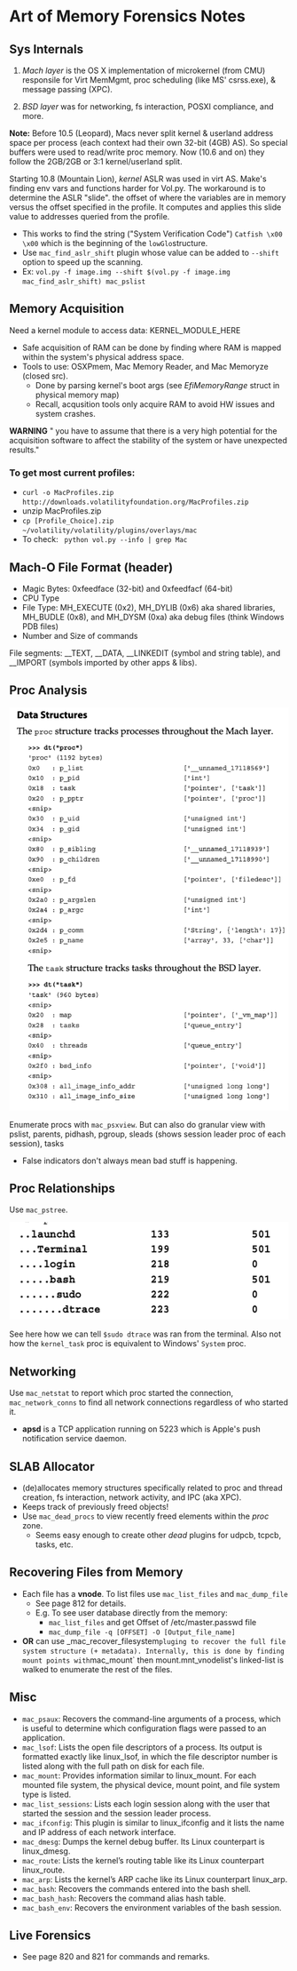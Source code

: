 # Art of Memory Forensics Notes

## Sys Internals

1. _Mach layer_ is the OS X implementation of microkernel (from CMU) responsile for Virt MemMgmt, proc scheduling (like MS' csrss.exe), & message passing (XPC).

2. _BSD layer_ was for networking, fs interaction, POSXI compliance, and more.


**Note:** Before 10.5 (Leopard), Macs never split kernel & userland address space per process (each context had their own 32-bit (4GB) AS). So special buffers were used to read/write proc memory. Now (10.6 and on) they follow the 2GB/2GB or 3:1 kernel/userland split. 

Starting 10.8 (Mountain Lion), _kernel_ ASLR was used in virt AS. Make's finding env vars and functions harder for Vol.py. The workaround is to determine the ASLR "slide". the offset of where the variables are in memory versus the offset specified in the profile. It computes and applies this slide value to addresses queried from the profile.

- This works to find the string ("System Verification Code") `Catfish \x00 \x00` which is the beginning of the `lowGlo`structure. 
- Use `mac_find_aslr_shift` plugin whose value can be added to `--shift` option to speed up the scanning.
- Ex: `vol.py -f image.img --shift $(vol.py -f image.img mac_find_aslr_shift) mac_pslist`

## Memory Acquisition

Need a kernel module to access data: KERNEL_MODULE_HERE

- Safe acquisition of RAM can be done by finding where RAM is
  mapped within the system's physical address space.
- Tools to use: OSXPmem, Mac Memory Reader, and Mac Memoryze (closed src).
	- Done by parsing kernel's boot args (see _EfiMemoryRange_ struct in physical memory map)
	- Recall, acqusition tools only acquire RAM to avoid HW issues and system crashes.

**WARNING** " you have to assume that there is a very high potential for the acquisition software to affect the stability of the system or have unexpected results."

### To get most current profiles: 

- `curl -o MacProfiles.zip http://downloads.volatilityfoundation.org/MacProfiles.zip`
- unzip MacProfiles.zip
- `cp [Profile_Choice].zip  ~/volatility/volatility/plugins/overlays/mac`
- To check: ` python vol.py --info | grep Mac`

## Mach-O File Format (header)

- Magic Bytes: 0xfeedface (32-bit) and 0xfeedfacf (64-bit)
- CPU Type
- File Type: MH_EXECUTE (0x2), MH_DYLIB (0x6) aka shared libraries, MH_BUDLE (0x8), and MH_DYSM (0xa) aka debug files (think Windows PDB files) 
- Number and Size of commands

File segments: __TEXT, __DATA, __LINKEDIT (symbol and string table), and __IMPORT (symbols imported by other apps & libs).

## Proc Analysis

![Mac_structs](mac_structs.png)

Enumerate procs with `mac_psxview`. But can also do granular view with pslist, parents, pidhash, pgroup, sleads (shows session leader proc of each session), tasks

- False indicators don't always mean bad stuff is happening.

## Proc Relationships

Use `mac_pstree`.

![mac_pstree output](mac_pstree_output.png)

See here how we can tell `$sudo dtrace` was ran from the terminal. Also not how the `kernel_task` proc is equivalent to Windows' `System` proc.

## Networking

Use `mac_netstat` to report which proc started the connection, `mac_network_conns` to find all network connections regardless of who started it.

- **apsd** is a TCP application running on 5223 which is Apple's
  push notification service daemon.


## SLAB Allocator

- (de)allocates memory structures specifically related to proc and thread creation, fs interaction, network activity, and IPC (aka XPC).
- Keeps track of previously freed objects!
- Use `mac_dead_procs` to view recently freed elements within the _proc_ zone.
	- Seems easy enough to create other _dead_ plugins for udpcb, tcpcb, tasks, etc.

## Recovering Files from Memory

- Each file has a **vnode**. To list files use `mac_list_files` and `mac_dump_file`
	- See page 812 for details.
	- E.g. To see user database directly from the memory:
		- `mac_list_files` and get Offset of
		  /etc/master.passwd file
		- `mac_dump_file -q [OFFSET] -O [Output_file_name]` 
- **OR** can use _mac_recover_filesystem` pluging to recover the full file system structure (+ metadata). Internally, this is done by finding mount points with `mac_mount` then mount.mnt_vnodelist's linked-list is walked to enumerate the rest of the files.

## Misc

- `mac_psaux`: Recovers the command-line arguments of a process, which is useful to determine which configuration flags were passed to an application.
- `mac_lsof`: Lists the open file descriptors of a process. Its output is formatted exactly like linux_lsof, in which the file descriptor number is listed along with the full path on disk for each file. 
- `mac_mount`: Provides information similar to linux_mount. For each mounted file system, the physical device, mount point, and file system type is listed.
- `mac_list_sessions`: Lists each login session along with the user that started the session and the session leader process.
- `mac_ifconfig`: This plugin is similar to linux_ifconfig and it lists the name and IP address of each network interface.
- `mac_dmesg`: Dumps the kernel debug buffer. Its Linux counterpart is linux_dmesg.
- `mac_route`: Lists the kernel’s routing table like its Linux counterpart linux_route.
- `mac_arp`: Lists the kernel’s ARP cache like its Linux counterpart linux_arp. 
- `mac_bash`: Recovers the commands entered into the bash shell.
- `mac_bash_hash`: Recovers the command alias hash table.
- `mac_bash_env`: Recovers the environment variables of the bash session.



## Live Forensics



- See page 820 and 821 for commands and remarks.

